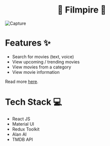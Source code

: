 
<div align='center'>

  #  🍿 Filmpire 🍿
</div>


![Capture](https://user-images.githubusercontent.com/92306429/214040609-8b90fc69-8c97-4236-ac70-3b6641e9d82d.PNG)


# Features ✨

- Search for movies (text, voice)
- View upcoming / trending movies
- View movies from a category
- View movie information


Read more [here](https://ivuschua.com/projects/filmpire).

# Tech Stack 💻

- React JS
- Material UI
- Redux Toolkit
- Alan AI
- TMDB API


